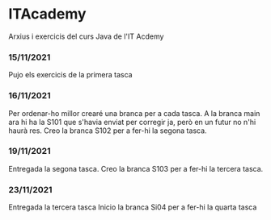 # ITAcademy
Arxius i exercicis del curs Java de l'IT Acdemy

### 15/11/2021
Pujo els exercicis de la primera tasca

### 16/11/2021
Per ordenar-ho millor crearé una branca per a cada tasca.
A la branca main ara hi ha la S101 que s'havia enviat per corregir ja, però en un futur no n'hi haurà res.
Creo la branca S102 per a fer-hi la segona tasca.

### 19/11/2021
Entregada la segona tasca.
Creo la branca S103 per a fer-hi la tercera tasca.

### 23/11/2021
Entregada la tercera tasca
Inicio la branca Si04 per a fer-hi la quarta tasca
